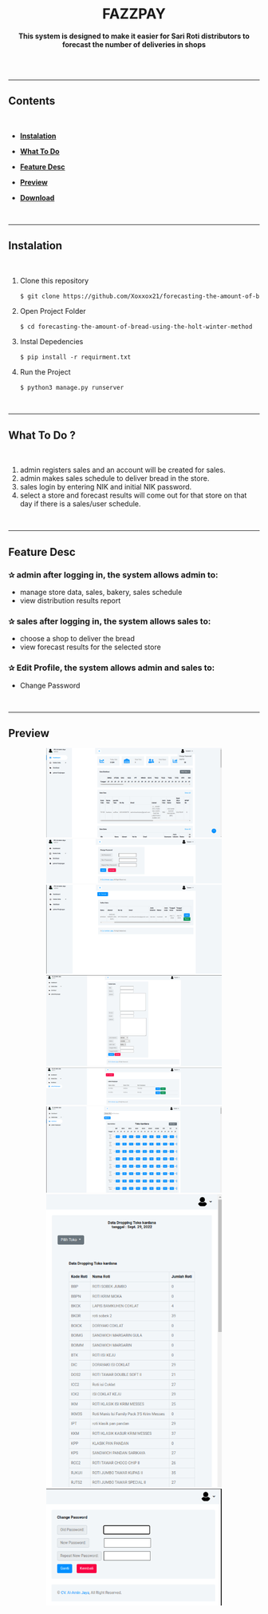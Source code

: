 # <h1 align="center">**FAZZPAY**</h1>

<center>

<p><b> This system is designed to make it easier for Sari Roti distributors to forecast the number of deliveries in shops </b></p>

</center>
<br/>

<br/>
<hr/>

<!-- <span style='font-size:20px;'>&#128204;</span> -->

## **Contents**

<br/>

- [**Instalation**](#instalation)

- [**What To Do**](#what-to-do)

- [**Feature Desc**](#feature-desc)

- [**Preview**](#preview)

- [**Download**](#Download)

<br/>
<hr/>

## **Instalation**

<br/>

1. Clone this repository

   ```bash
   $ git clone https://github.com/Xoxxox21/forecasting-the-amount-of-bread-using-the-holt-winter-method.git
   ```

2. Open Project Folder

   ```
   $ cd forecasting-the-amount-of-bread-using-the-holt-winter-method
   ```

3. Instal Depedencies

   ```
   $ pip install -r requirment.txt
   ```

4. Run the Project
   ```
   $ python3 manage.py runserver
   ```

<br/>
<hr/>

## **What To Do ?**

<br/>

1. admin registers sales and an account will be created for sales.
2. admin makes sales schedule to deliver bread in the store.
3. sales login by entering NIK and initial NIK password.
4. select a store and forecast results will come out for that store on that day if there is a sales/user schedule.

<br/>
<hr/>

## **Feature Desc**

### <span style='font-size:15px;'>&#10032;</span> admin after logging in, the system allows admin to:

- manage store data, sales, bakery, sales schedule
- view distribution results report

### <span style='font-size:15px;'>&#10032;</span> sales after logging in, the system allows sales to:

- choose a shop to deliver the bread
- view forecast results for the selected store

### <span style='font-size:15px;'>&#10032;</span> Edit Profile, the system allows admin and sales to:

- Change Password

<br/>
<hr/>

## **Preview**

<p align="center">
<img src="static/images/dashboard.png" width="70%"/><br />
<img src="static/images/change_pass.png" width="70%"/><br />
<img src="static/images/kelola_sales.png" width="70%"/><br />
<img src="static/images/tambahsales.png" width="70%"/><br />
<img src="static/images/jadwal.png" width="70%"/><br />
<img src="static/images/distribusi.png" width="70%"/><br />
<img src="static/images/sales_hasil.png" width="70%"/><br />
<img src="static/images/changes_sales.png" width="70%"/><br />
</p>

